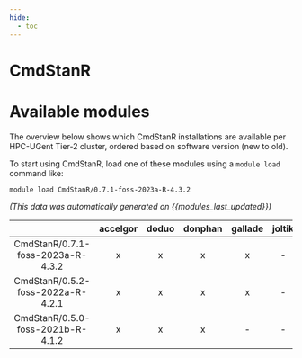 ```yaml
---
hide:
  - toc
---
```


CmdStanR
========

# Available modules


The overview below shows which CmdStanR installations are available per HPC-UGent Tier-2 cluster, ordered based on software version (new to old).

To start using CmdStanR, load one of these modules using a `module load` command like:

```shell
module load CmdStanR/0.7.1-foss-2023a-R-4.3.2
```

*(This data was automatically generated on {{modules_last_updated}})*  

| |accelgor|doduo|donphan|gallade|joltik|shinx|skitty|
| :---: | :---: | :---: | :---: | :---: | :---: | :---: | :---: |
|CmdStanR/0.7.1-foss-2023a-R-4.3.2|x|x|x|x|-|x|x|
|CmdStanR/0.5.2-foss-2022a-R-4.2.1|x|x|x|x|-|-|-|
|CmdStanR/0.5.0-foss-2021b-R-4.1.2|x|x|x|-|-|-|-|
